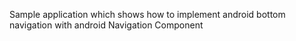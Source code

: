 Sample application which shows how to implement android bottom navigation with android Navigation Component
